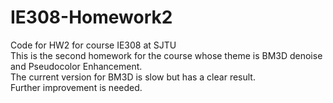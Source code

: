 # IE308-Homework2
Code for HW2 for course IE308 at SJTU  
This is the second homework for the course whose theme is BM3D denoise and Pseudocolor Enhancement.  
The current version for BM3D is slow but has a clear result.  
Further improvement is needed.
